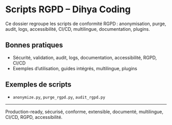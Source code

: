 # Scripts RGPD – Dihya Coding

Ce dossier regroupe les scripts de conformité RGPD : anonymisation, purge, audit, logs, accessibilité, CI/CD, multilingue, documentation, plugins.

## Bonnes pratiques
- Sécurité, validation, audit, logs, documentation, accessibilité, RGPD, CI/CD
- Exemples d’utilisation, guides intégrés, multilingue, plugins

## Exemples de scripts
- `anonymize.py`, `purge_rgpd.py`, `audit_rgpd.py`

---
Production-ready, sécurisé, conforme, extensible, documenté, multilingue, CI/CD, RGPD, accessibilité.
